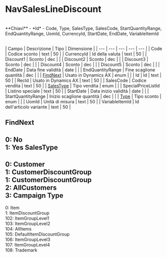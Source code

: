 # NavSalesLineDiscount

<br>
**Chiavi**
- *Id*
- Code, Type, SalesType, SalesCode, StartQuantityRange, EndQuantityRange, UomId, CurrencyId, StartDate, EndDate, VariableItemId
<br><br>

| Campo | Descrizione | Tipo | Dimensione | 
| --- | --- | --- | --- | --- |
| Code | Codice sconto | text | 50 |
| CurrencyId | Id della valuta | text | 50 |
| Discount1 | Sconto | dec |  |
| Discount2 | Sconto | dec |  |
| Discount3 | Sconto | dec |  |
| Discount4 | Sconto | dec |  |
| Discount5 | Sconto | dec |  |
| EndDate | Data fine validità | date |  |
| EndQuantityRange | Fine scaglione quantità | dec |  |
| [FindNext](#findnext) | Usato in Dynamics AX | enum |  |
| Id | Id | text | 50 |
| RecId | Usato in Dynamics AX | text | 50 |
| SalesCode | Codice vendita | text | 50 |
| [SalesType](#salestype) | Tipo vendita | enum |  |
| SpecialPriceListId | Listino speciale | text | 50 |
| StartDate | Data inizio validità | date |  |
| StartQuantityRange | Inizio scaglione quantità | dec |  |
| [Type](#type) | Tipo sconto | enum |  |
| UomId | Unità di misura | text | 50 |
| VariableItemId | Id dell'articolo variante | text | 50 |

FindNext
---
0: No<br>1: Yes
SalesType
---
0: Customer<br>1: CustomerDiscountGroup<br>1: CustomerDiscountGroup<br>2: AllCustomers<br>3: Campaign
Type
---
0: Item<br>1: ItemDiscountGroup<br>102: ItemGroupLevel1<br>103: ItemGroupLevel2<br>104: AllItems<br>105: DefaultItemDiscountGroup<br>106: ItemGroupLevel3<br>107: ItemGroupLevel4<br>108: Trademark

